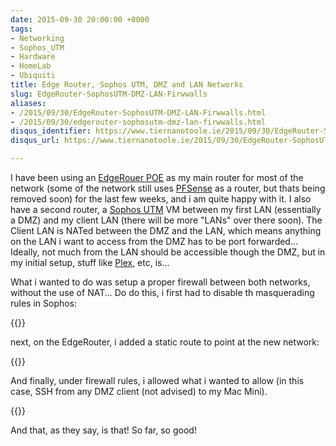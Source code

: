 ```yaml
---
date: 2015-09-30 20:00:00 +0000
tags:
- Networking
- Sophos_UTM
- Hardware
- HomeLab
- Ubiquiti
title: Edge Router, Sophos UTM, DMZ and LAN Networks
slug: EdgeRouter-SophosUTM-DMZ-LAN-Firwwalls
aliases:
- /2015/09/30/EdgeRouter-SophosUTM-DMZ-LAN-Firwwalls.html
- /2015/09/30/edgerouter-sophosutm-dmz-lan-firwwalls.html
disqus_identifier: https://www.tiernanotoole.ie/2015/09/30/EdgeRouter-SophosUTM-DMZ-LAN-Firwwalls.html
disqus_url: https://www.tiernanotoole.ie/2015/09/30/EdgeRouter-SophosUTM-DMZ-LAN-Firwwalls.html

---
```

 I have been using an [EdgeRouer POE](https://www.ubnt.com/edgemax/edgerouter-poe/) as my main router for most of the network (some of the network still uses [PFSense](http://www.pfsense.org) as a router, but thats being removed soon) for the last few weeks, and i am quite happy with it. I also have a second router, a [Sophos UTM](https://www.sophos.com/en-us/products/unified-threat-management.aspx) VM between my first LAN (essentially a DMZ) and my client LAN (there will be more "LANs" over there soon). The Client LAN is NATed between the DMZ and the LAN, which means anything on the LAN i want to access from the DMZ has to be port forwarded... Ideally, not much from the LAN should be accessible though the DMZ, but in my initial setup, stuff like [Plex](http://www.plex.tv), etc, is...

What i wanted to do was setup a proper firewall between both networks, without the use of NAT... Do do this, i first had to disable th masquerading rules in Sophos:

{{<cloudinary src="v1530620916/20150930-masquerading-off.png">}}

next, on the EdgeRouter, i added a static route to point at the new network:

{{<cloudinary src="v1530620916/20150930-static-route.png">}}

And finally, under firewall rules, i allowed what i wanted to allow (in this case, SSH from any DMZ client (not advised) to my Mac Mini).

{{<cloudinary src="v1530620916/20150930-firewall-rules.png">}}

And that, as they say, is that! So far, so good!